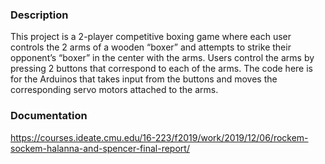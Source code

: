 ### Description
This project is a 2-player competitive boxing game where each user controls the 2 arms of a wooden “boxer” and attempts to strike their opponent’s “boxer” in the center with the arms. Users control the arms by pressing 2 buttons that correspond to each of the arms. The code here is for the Arduinos that takes input from the buttons and moves the corresponding servo motors attached to the arms.

### Documentation
https://courses.ideate.cmu.edu/16-223/f2019/work/2019/12/06/rockem-sockem-halanna-and-spencer-final-report/
